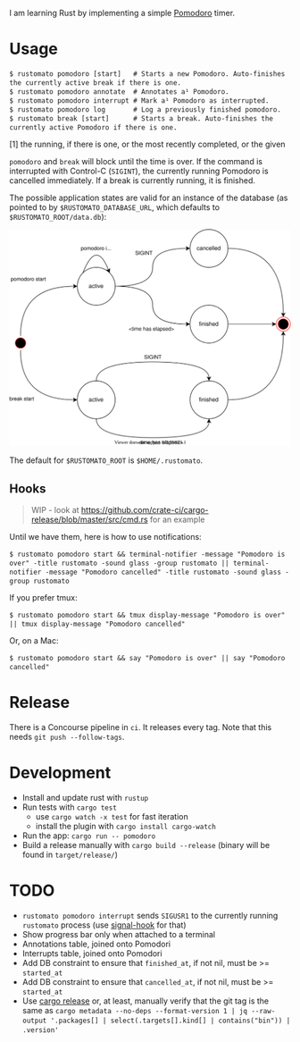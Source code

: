 I am learning Rust by implementing a simple [Pomodoro](https://en.wikipedia.org/wiki/Pomodoro_Technique) timer.

# Usage

```command
$ rustomato pomodoro [start]   # Starts a new Pomodoro. Auto-finishes the currently active break if there is one.
$ rustomato pomodoro annotate  # Annotates a¹ Pomodoro.
$ rustomato pomodoro interrupt # Mark a¹ Pomodoro as interrupted.
$ rustomato pomodoro log       # Log a previously finished pomodoro.
$ rustomato break [start]      # Starts a break. Auto-finishes the currently active Pomodoro if there is one.
```
[1] the running, if there is one, or the most recently completed, or the given

`pomodoro` and `break` will block until the time is over. If the command is interrupted with Control-C (`SIGINT`), the currently running Pomodoro is cancelled immediately. If a break is currently running, it is finished.

The possible application states are valid for an instance of the database (as pointed to by `$RUSTOMATO_DATABASE_URL`, which defaults to `$RUSTOMATO_ROOT/data.db`):

  ![Application States](doc/statemachine.drawio.svg)

The default for `$RUSTOMATO_ROOT` is `$HOME/.rustomato`.

## Hooks

> WIP - look at https://github.com/crate-ci/cargo-release/blob/master/src/cmd.rs for an example

Until we have them, here is how to use notifications:

```command
$ rustomato pomodoro start && terminal-notifier -message "Pomodoro is over" -title rustomato -sound glass -group rustomato || terminal-notifier -message "Pomodoro cancelled" -title rustomato -sound glass -group rustomato
```

If you prefer tmux:

```command
$ rustomato pomodoro start && tmux display-message "Pomodoro is over" || tmux display-message "Pomodoro cancelled"
```

Or, on a Mac:

```command
$ rustomato pomodoro start && say "Pomodoro is over" || say "Pomodoro cancelled"
```

# Release

There is a Concourse pipeline in `ci`. It releases every tag. Note that this needs `git push --follow-tags`.

# Development

* Install and update rust with `rustup`
* Run tests with `cargo test`
  - use `cargo watch -x test` for fast iteration
  - install the plugin with `cargo install cargo-watch`
* Run the app: `cargo run -- pomodoro`
* Build a release manually with `cargo build --release` (binary will be found in `target/release/`)

# TODO

* `rustomato pomodoro interrupt` sends `SIGUSR1` to the currently running `rustomato` process (use [signal-hook](https://crates.io/crates/signal-hook) for that)
* Show progress bar only when attached to a terminal
* Annotations table, joined onto Pomodori
* Interrupts table, joined onto Pomodori
* Add DB constraint to ensure that `finished_at`, if not nil, must be >= `started_at`
* Add DB constraint to ensure that `cancelled_at`, if not nil, must be >= `started_at`
* Use [cargo release](https://github.com/crate-ci/cargo-release) or, at least, manually verify that the git tag is the same as `cargo metadata --no-deps --format-version 1 | jq --raw-output '.packages[] | select(.targets[].kind[] | contains("bin")) | .version'`
